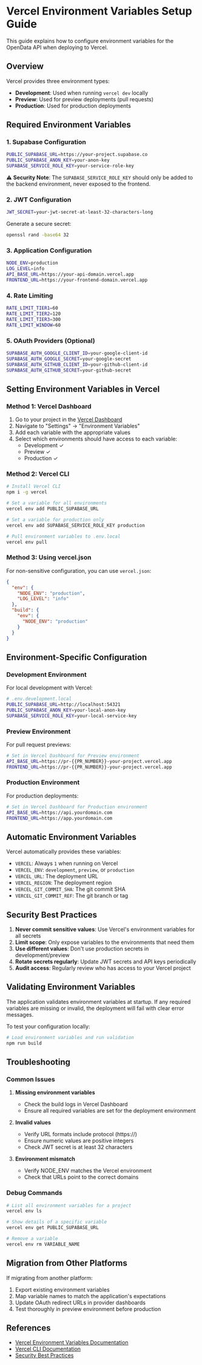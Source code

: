 # Vercel Environment Variables Setup Guide

This guide explains how to configure environment variables for the OpenData API when deploying to Vercel.

## Overview

Vercel provides three environment types:
- **Development**: Used when running `vercel dev` locally
- **Preview**: Used for preview deployments (pull requests)
- **Production**: Used for production deployments

## Required Environment Variables

### 1. Supabase Configuration

```bash
PUBLIC_SUPABASE_URL=https://your-project.supabase.co
PUBLIC_SUPABASE_ANON_KEY=your-anon-key
SUPABASE_SERVICE_ROLE_KEY=your-service-role-key
```

⚠️ **Security Note**: The `SUPABASE_SERVICE_ROLE_KEY` should only be added to the backend environment, never exposed to the frontend.

### 2. JWT Configuration

```bash
JWT_SECRET=your-jwt-secret-at-least-32-characters-long
```

Generate a secure secret:
```bash
openssl rand -base64 32
```

### 3. Application Configuration

```bash
NODE_ENV=production
LOG_LEVEL=info
API_BASE_URL=https://your-api-domain.vercel.app
FRONTEND_URL=https://your-frontend-domain.vercel.app
```

### 4. Rate Limiting

```bash
RATE_LIMIT_TIER1=60
RATE_LIMIT_TIER2=120
RATE_LIMIT_TIER3=300
RATE_LIMIT_WINDOW=60
```

### 5. OAuth Providers (Optional)

```bash
SUPABASE_AUTH_GOOGLE_CLIENT_ID=your-google-client-id
SUPABASE_AUTH_GOOGLE_SECRET=your-google-secret
SUPABASE_AUTH_GITHUB_CLIENT_ID=your-github-client-id
SUPABASE_AUTH_GITHUB_SECRET=your-github-secret
```

## Setting Environment Variables in Vercel

### Method 1: Vercel Dashboard

1. Go to your project in the [Vercel Dashboard](https://vercel.com/dashboard)
2. Navigate to "Settings" → "Environment Variables"
3. Add each variable with the appropriate values
4. Select which environments should have access to each variable:
   - Development ✓
   - Preview ✓
   - Production ✓

### Method 2: Vercel CLI

```bash
# Install Vercel CLI
npm i -g vercel

# Set a variable for all environments
vercel env add PUBLIC_SUPABASE_URL

# Set a variable for production only
vercel env add SUPABASE_SERVICE_ROLE_KEY production

# Pull environment variables to .env.local
vercel env pull
```

### Method 3: Using vercel.json

For non-sensitive configuration, you can use `vercel.json`:

```json
{
  "env": {
    "NODE_ENV": "production",
    "LOG_LEVEL": "info"
  },
  "build": {
    "env": {
      "NODE_ENV": "production"
    }
  }
}
```

## Environment-Specific Configuration

### Development Environment

For local development with Vercel:

```bash
# .env.development.local
PUBLIC_SUPABASE_URL=http://localhost:54321
PUBLIC_SUPABASE_ANON_KEY=your-local-anon-key
SUPABASE_SERVICE_ROLE_KEY=your-local-service-key
```

### Preview Environment

For pull request previews:

```bash
# Set in Vercel Dashboard for Preview environment
API_BASE_URL=https://pr-{{PR_NUMBER}}-your-project.vercel.app
FRONTEND_URL=https://pr-{{PR_NUMBER}}-your-project.vercel.app
```

### Production Environment

For production deployments:

```bash
# Set in Vercel Dashboard for Production environment
API_BASE_URL=https://api.yourdomain.com
FRONTEND_URL=https://app.yourdomain.com
```

## Automatic Environment Variables

Vercel automatically provides these variables:

- `VERCEL`: Always `1` when running on Vercel
- `VERCEL_ENV`: `development`, `preview`, or `production`
- `VERCEL_URL`: The deployment URL
- `VERCEL_REGION`: The deployment region
- `VERCEL_GIT_COMMIT_SHA`: The git commit SHA
- `VERCEL_GIT_COMMIT_REF`: The git branch or tag

## Security Best Practices

1. **Never commit sensitive values**: Use Vercel's environment variables for all secrets
2. **Limit scope**: Only expose variables to the environments that need them
3. **Use different values**: Don't use production secrets in development/preview
4. **Rotate secrets regularly**: Update JWT secrets and API keys periodically
5. **Audit access**: Regularly review who has access to your Vercel project

## Validating Environment Variables

The application validates environment variables at startup. If any required variables are missing or invalid, the deployment will fail with clear error messages.

To test your configuration locally:

```bash
# Load environment variables and run validation
npm run build
```

## Troubleshooting

### Common Issues

1. **Missing environment variables**
   - Check the build logs in Vercel Dashboard
   - Ensure all required variables are set for the deployment environment

2. **Invalid values**
   - Verify URL formats include protocol (https://)
   - Ensure numeric values are positive integers
   - Check JWT secret is at least 32 characters

3. **Environment mismatch**
   - Verify NODE_ENV matches the Vercel environment
   - Check that URLs point to the correct domains

### Debug Commands

```bash
# List all environment variables for a project
vercel env ls

# Show details of a specific variable
vercel env get PUBLIC_SUPABASE_URL

# Remove a variable
vercel env rm VARIABLE_NAME
```

## Migration from Other Platforms

If migrating from another platform:

1. Export existing environment variables
2. Map variable names to match the application's expectations
3. Update OAuth redirect URLs in provider dashboards
4. Test thoroughly in preview environment before production

## References

- [Vercel Environment Variables Documentation](https://vercel.com/docs/concepts/projects/environment-variables)
- [Vercel CLI Documentation](https://vercel.com/docs/cli)
- [Security Best Practices](https://vercel.com/docs/concepts/projects/environment-variables#security-considerations)